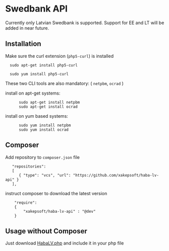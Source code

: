 # Swedbank API
Currently only Latvian Swedbank is supported. 
Support for EE and LT will be added in near future.

Installation
-------------

Make sure the curl extension (`php5-curl`) is installed

      sudo apt-get install php5-curl
      
      sudo yum install php5-curl


These two CLI tools are also mandatory: ( `netpbm`, `ocrad` )

install on apt-get systems:
```
      sudo apt-get install netpbm
      sudo apt-get install ocrad
```
install on yum based systems:
```
      sudo yum install netpbm
      sudo yum install ocrad
```


Composer
-

Add repository to `composer.json` file 
```
   "repositories": 
   [
      { "type": "vcs", "url": "https://github.com/xakepsoft/haba-lv-api" }
   ],
```
instruct composer to download the latest version
```
    "require":
    {
        "xakepsoft/haba-lv-api" : "@dev"
    }
```

Usage without Composer
-

Just download [HabaLV.php](https://raw.githubusercontent.com/xakepsoft/haba-lv-api/master/src/HabaLV.php) and include it in your php file
